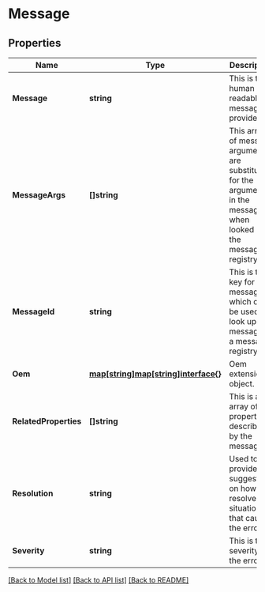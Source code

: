 # Message

## Properties
Name | Type | Description | Notes
------------ | ------------- | ------------- | -------------
**Message** | **string** | This is the human readable message, if provided. | [optional] 
**MessageArgs** | **[]string** | This array of message arguments are substituted for the arguments in the message when looked up in the message registry. | [optional] 
**MessageId** | **string** | This is the key for this message which can be used to look up the message in a message registry. | 
**Oem** | [**map[string]map[string]interface{}**](map[string]interface{}.md) | Oem extension object. | [optional] 
**RelatedProperties** | **[]string** | This is an array of properties described by the message. | [optional] 
**Resolution** | **string** | Used to provide suggestions on how to resolve the situation that caused the error. | [optional] 
**Severity** | **string** | This is the severity of the errors. | [optional] 

[[Back to Model list]](../README.md#documentation-for-models) [[Back to API list]](../README.md#documentation-for-api-endpoints) [[Back to README]](../README.md)


